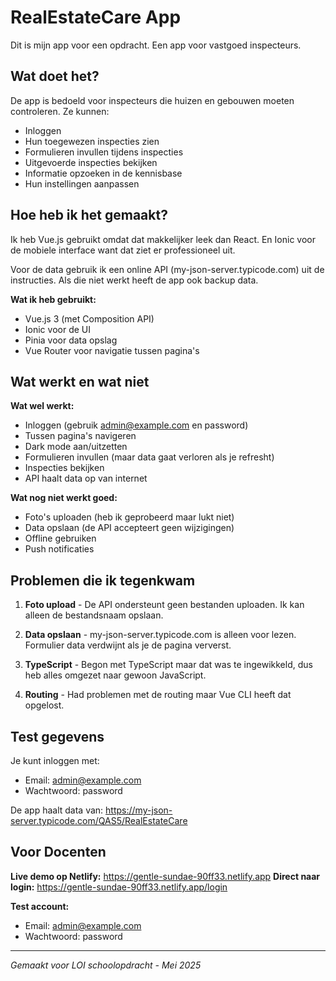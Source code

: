 # RealEstateCare App

Dit is mijn app voor een opdracht. Een app voor vastgoed inspecteurs.

## Wat doet het?

De app is bedoeld voor inspecteurs die huizen en gebouwen moeten controleren. Ze kunnen:
- Inloggen 
- Hun toegewezen inspecties zien
- Formulieren invullen tijdens inspecties
- Uitgevoerde inspecties bekijken
- Informatie opzoeken in de kennisbase
- Hun instellingen aanpassen

## Hoe heb ik het gemaakt?

Ik heb Vue.js gebruikt omdat dat makkelijker leek dan React. En Ionic voor de mobiele interface want dat ziet er professioneel uit.

Voor de data gebruik ik een online API (my-json-server.typicode.com) uit de instructies. Als die niet werkt heeft de app ook backup data.

**Wat ik heb gebruikt:**
- Vue.js 3 (met Composition API)
- Ionic voor de UI
- Pinia voor data opslag
- Vue Router voor navigatie tussen pagina's

## Wat werkt en wat niet

**Wat wel werkt:**
- Inloggen (gebruik admin@example.com en password)
- Tussen pagina's navigeren
- Dark mode aan/uitzetten
- Formulieren invullen (maar data gaat verloren als je refresht)
- Inspecties bekijken
- API haalt data op van internet

**Wat nog niet werkt goed:**
- Foto's uploaden (heb ik geprobeerd maar lukt niet)
- Data opslaan (de API accepteert geen wijzigingen)
- Offline gebruiken
- Push notificaties

## Problemen die ik tegenkwam

1. **Foto upload** - De API ondersteunt geen bestanden uploaden. Ik kan alleen de bestandsnaam opslaan.

2. **Data opslaan** - my-json-server.typicode.com is alleen voor lezen. Formulier data verdwijnt als je de pagina ververst.

3. **TypeScript** - Begon met TypeScript maar dat was te ingewikkeld, dus heb alles omgezet naar gewoon JavaScript.

4. **Routing** - Had problemen met de routing maar Vue CLI heeft dat opgelost.

## Test gegevens

Je kunt inloggen met:
- Email: admin@example.com  
- Wachtwoord: password

De app haalt data van: https://my-json-server.typicode.com/QAS5/RealEstateCare

## Voor Docenten 

**Live demo op Netlify:** https://gentle-sundae-90ff33.netlify.app
**Direct naar login:** https://gentle-sundae-90ff33.netlify.app/login

**Test account:**
- Email: admin@example.com
- Wachtwoord: password

---

*Gemaakt voor LOI schoolopdracht - Mei 2025*
